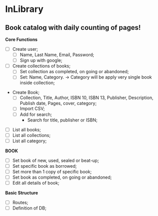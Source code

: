 # InLibrary

Book catalog with daily counting of pages!
---

**Core Functions** 
- [ ] Create user;
  - [ ]  Name, Last Name, Email, Password;
  - [ ]  Sign up with google;
- [ ] Create collections of books;
  - [ ] Set collection as completed, on going or abandoned;
  - [ ] Set: Name, Category. -> Category will be apply very single book inside collection;
- Create Book;
  - [ ] Collection, Title, Author, ISBN 10, ISBN 13, Publisher, Description, Publish date, Pages, cover, category;
  - [ ] Import CSV;
  - [ ] Add for search;
    - Search for title, publisher or ISBN;
- [ ] List all books;
- [ ] List all collections;
- [ ] List all category;

**BOOK** 
- [ ] Set book of new, used, sealed or beat-up;
- [ ] Set specific book as borrowed;
- [ ] Set more than 1 copy of specific book;
- [ ] Set book as completed, on going or abandoned;
- [ ] Edit all details of book;

**Basic Structure**
- [ ] Routes;
- [ ] Definition of DB;